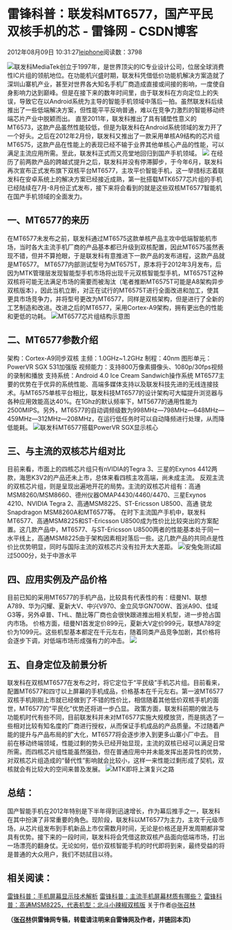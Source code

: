 
# 雷锋科普：联发科MT6577，国产平民双核手机的芯 - 雷锋网 - CSDN博客


2012年08月09日 10:31:27[leiphone](https://me.csdn.net/leiphone)阅读数：3798


![](http://www.leiphone.com/wp-content/uploads/2012/08/27.jpg)联发科MediaTek创立于1997年，是世界顶尖的IC专业设计公司，位居全球消费性IC片组的领航地位。在功能机兴盛时期，联发科凭借低价功能机解决方案造就了深圳山寨机产业，甚至对世界各大知名手机厂商造成直接或间接的影响，一度使自身影响力达到巅峰。但是在接下来的数年时间里，由于联发科在方向定位上的失误，导致它在以Android系统为主导的智能手机领域中落后一拍。虽然联发科后续推出了一些低端解决方案，但性能平平反响普通，难以在竞争力激烈的智能移动终端芯片产业中脱颖而出。
直至2011年，联发科推出了具有铺垫性意义的MT6573，这款产品虽然性能较低，但是为联发科在Android系统领域的发力开了一个好头。之后在2012年2月份，联发科又推出了一款采用单核A9结构的芯片组MT6575，这款产品在性能上的表现已经不输于业界其他单核心产品的性能，可以满足主流应用所需。至此，联发科正式而又亮堂地回归到国产手机领域。
![](http://www.leiphone.com/wp-content/uploads/2012/07/162909ztj1.jpg)
在经历了前两款产品的跨越式提升之后，联发科并没有停滞脚步，于今年6月，联发科再次宣布正式发布旗下双核平台MT6577，主攻平价智能手机，这一举措标志着联发科在安卓系统上的解决方案已经接近成熟，第一批搭载MTK6577芯片组的手机已经陆续在7月-8月份正式发布，接下来将会看到的就是这些双核MT6577智能机在国产手机领域的全面发力。
## 一、MT6577的来历
在MT6577未发布之前，联发科通过MT6575这款单核产品主攻中低端智能机市场，当时各大主流手机厂商的产品基本都已升级到双核配置，因此MT6575虽然表现不错，但并不算抢眼，于是联发科有意推进下一款产品的发布进程，这款产品就是MT6577。
MT6577内部测试型号为MT6575T，原本将于2012年3月发布，后因为MTK管理层发现智能型手机市场将出现千元双核智能型手机，MT6575T这种双核将可能无法满足市场的需要而被淘汰（笔者推断MT6575T可能是A8架构异步双核版本），因此当机立断，对正在试行的MT6575T进行全面改进和加工，使其更具市场竞争力，并将型号更改为MT6577，同样是双核架构，但是进行了全新的工艺制造和改进。改进之后的MT6577，采用Cortex-A9架构，拥有更出色的性能和更低的功耗。
![](http://www.leiphone.com/wp-content/uploads/2012/08/untitled.jpg)MT6577芯片组结构示意图
## 二、MT6577参数介绍
架构：Cortex-A9同步双核 主频：1.0GHz~1.2GHz
制程：40nm
图形单元：PowerVR SGX 531加强版
视频能力：支持800万像素摄像头、1080p/30fps视频的录制和播放
支持系统：Android 4.0 Ice Cream Sandwich操作系统
MT6577主要的优势在于优异的系统性能、高端多媒体支持以及联发科技先进的无线连接技术。与MT6575单核平台相比，联发科技MT6577的设计架构可大幅提升浏览器与各种应用效能高达40%。在1Ghz的默认频率下，MT5677的通用性能为2500MIPS。另外，MT6577的自动调频级数为998MHz—798MHz—648MHz—459MHz—312MHz—208MHz，在运行低任务时可以自动降频进行处理，从而降低能耗。
![](http://www.leiphone.com/wp-content/uploads/2012/08/33.jpg)联发科MT6577搭载PowerVR
 SGX显示核心
## 三、与主流的双核芯片组对比
目前来看，市面上的四核芯片组只有nVIDIA的Tegra 3、三星的Exynos 4412两款，海思K3V2的产品还未上市，总体来看四核主攻高端，尚未成主流。
反观主流的双核芯片组，则是呈现出遍地开花的局势。主流的双核芯片组有：高通MSM8260/MSM8660、德州仪器OMAP4430/4460/4470、三星Exynos 4210、NVIDIA Tegra 2、高通MSM8225、ST-Ericsson U8500、高通 骁龙Snapdragon MSM8260A和MT6577等。
在时下主流国产手机中，联发科MT6577、高通MSM8225和ST-Ericsson U8500成为性价比比较突出的方案配置。这几款产品中，MT6577、与ST-Ericsson U8500两者的性能基本处于同一水平线上，高通MSM8225由于架构因素相对落后一些。这几款产品的共同点是性价比优势明显，同时与国际主流的双核芯片没有拉开太大差距。
![](http://www.leiphone.com/wp-content/uploads/2012/08/QQ%E6%88%AA%E5%9B%BE20120809001011.jpg)安兔兔测试超过5000分，处于中游水平
## 四、应用实例及产品价格
目前已知的采用MT6577的手机产品，比较具有代表性的有：纽曼N1、联想A789、华为闪耀、夏新大V、中兴V970、金立风华GN700W、首派A90、佳域G3等，另外卓普、THL、酷比等厂商也会很快跟进推出相关机型，进一步抢占国内市场。
价格方面，纽曼N1首发定价899元，夏新大V定价999元，联想A789定价为1099元。这些机型基本都定在千元左右，随着同类产品竞争加剧，其价格将会逐步下调，对低端市场形成强有力的冲击。
![](http://www.leiphone.com/wp-content/uploads/2012/08/1-120P31K6242141.jpg)
## 五、自身定位及前景分析
联发科在双核MT6577在发布之时，将它定位于“平民级”手机芯片组。目前看来，配置MT6577和四寸以上屏幕的手机成品，价格基本在千元左右。第一波MT6577双核手机刚刚上市就已经做到了不错的性价比，相信随着其他低价双核手机的面世，MT6577的“平民化”优势还将进一步凸显。
政策方面，联发科前期的做法与功能机时代有些不同，目前联发科并未对MT6577实施大规模放货，而是挑选了一些相对比较有知名度的厂商进行授权，从而保证手机成品的产品质量。不过随着产能的提升与产品布局的扩大化，MT6577将会逐步渗入到更多山寨小厂中去。
目前在移动终端领域，性能过剩的势头已经开始显现，主流的双核已经可以满足日常所需。而四核芯片组性能虽然强劲，但在普通应用中并未能发挥出差异性的优势，对双核芯片组造成的“替代性”影响就会比较小，这样一来性能过剩形成了契机，双核就会有比较大的空间来普及发展。
![](http://www.leiphone.com/wp-content/uploads/2012/08/5878286_1289842872275_1024x10241.jpg)MTK即将上演复兴之路
## 总结：
国产智能手机在2012年特别是下半年得到迅速增长，作为幕后推手之一，联发科在其中扮演了非常重要的角色。现阶段，联发科以MT6577为主力，主攻千元级市场，从芯片组发布到手机新品上市仅需数月时间，无论是价格还是开发周期都非常具有优势。接下来的一段时间，联发科将会凭借这款双核产品面向低端市场，打出一场漂亮的翻身仗。无论如何，低价双核智能手机的时代即将到来，最终受益的将是普通的大众用户，我们不妨拭目以待。
## 相关阅读：
[雷锋科普：手机屏幕显示技术解析](http://www.leiphone.com/0802-zzl-pingmu-jishu-2.html)
[雷锋科普：主流手机屏幕材质有哪些？](http://www.leiphone.com/0731-zzl-kepu-pingmu1.html)
[雷锋科普：高通MSM8225，代表机型：北斗小辣椒双核版](http://www.leiphone.com/0724-zhangzhaolin-shoujixinpianzu1.html)
关于作者[@张召林](http://weibo.com/u/2276891600?wvr=3.6&lf=reg)

**（****[张召林](http://www.leiphone.com/author/%E5%BC%A0%E5%8F%AC%E6%9E%97)****供****雷锋网****专稿，转载请注明来自雷锋网及作者，并链回本页)**

